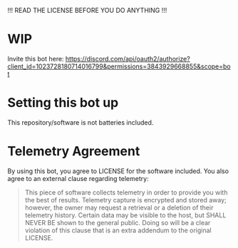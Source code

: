 !!! READ THE LICENSE BEFORE YOU DO ANYTHING !!!

# WIP

Invite this bot here:
https://discord.com/api/oauth2/authorize?client_id=1023728180714016799&permissions=3843929668855&scope=bot

# Setting this bot up

This repository/software is not batteries included.

# Telemetry Agreement

By using this bot, you agree to LICENSE for the software included. You also agree to an external clause regarding telemetry:

> This piece of software collects telemetry in order to provide you with the best of results. Telemetry capture is encrypted and stored away; however, the owner may request a retrieval or a deletion of their telemetry history. Certain data may be visible to the host, but SHALL NEVER BE shown to the general public. Doing so will be a clear violation of this clause that is an extra addendum to the original LICENSE.

